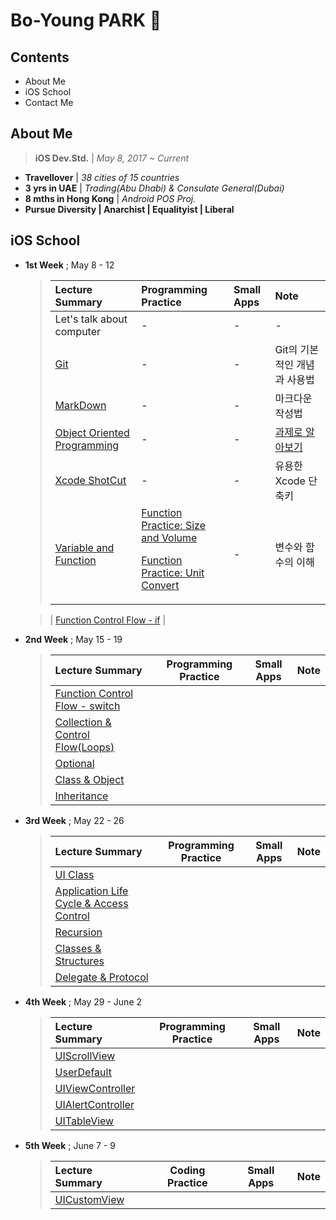 # Bo-Young PARK  

## Contents

- About Me
- iOS School
- Contact Me

## About Me

> **iOS Dev.Std.** | *May 8, 2017 ~ Current*

- **Travellover** | *38 cities of  15 countries*
- **3 yrs in UAE** | *Trading(Abu Dhabi) & Consulate General(Dubai)*
- **8 mths in Hong Kong** | *Android POS Proj.*
- **Pursue Diversity | Anarchist | Equalityist | Liberal** 


## iOS School

- **1st Week** ; May 8 - 12

	> | Lecture Summary | Programming Practice | Small Apps | Note |
	> | :--- | :--- | :--- | :--- |
	> | Let's talk about computer | - | - | - |
	> | [Git](https://github.com/fimuxd/iOS_Campus/tree/master/A_LectureSummary/170509) | - | - | Git의 기본적인 개념과 사용법
	> | [MarkDown](https://github.com/fimuxd/iOS_Campus/tree/master/A_LectureSummary/170510/MarkDown) | - | - | 마크다운 작성법
	> | [Object Oriented Programming](https://github.com/fimuxd/iOS_Campus/tree/master/A_LectureSummary/170510/ObjectOrientedProgramming) | - | - | [과제로 알아보기](https://github.com/fimuxd/iOS_Campus/blob/master/A_LectureSummary/170510/ObjectOrientedProgramming/객체지향형%20프로그래밍_170510/Task_170510) | 
	> | [Xcode ShotCut](https://github.com/fimuxd/iOS_Campus/tree/master/A_LectureSummary/170510/XcodeShotCut) | - | - | 유용한 Xcode 단축키 |
	> | [Variable and Function](https://github.com/fimuxd/iOS_Campus/tree/master/A_LectureSummary/170511/FuncAndVar) | [Function Practice: Size and Volume](https://github.com/fimuxd/iOS_Campus/blob/master/C_Task/함수연습_170512/ShapePractice.playground/Contents.swift)<p>[Function Practice: Unit Convert](https://github.com/fimuxd/iOS_Campus/blob/master/C_Task/함수연습_170512/Toolbox.playground/Contents.swift) | - | 변수와 함수의 이해 |

	> | [Function Control Flow - if](https://github.com/fimuxd/iOS_Campus/tree/master/A_LectureSummary/170512) |

- **2nd Week** ; May 15 - 19

	> | Lecture Summary | Programming Practice | Small Apps | Note |
	> | :--- | :---: | :---: | :---: |
	> | [Function Control Flow - switch](https://github.com/fimuxd/iOS_Campus/tree/master/A_LectureSummary/170515) |
	> | [Collection & Control Flow(Loops)](https://github.com/fimuxd/iOS_Campus/tree/master/A_LectureSummary/170516) |
	> | [Optional](https://github.com/fimuxd/iOS_Campus/tree/master/A_LectureSummary/170517/Optional) |
	> | [Class & Object](https://github.com/fimuxd/iOS_Campus/tree/master/A_LectureSummary/170517/Class%20and%20Object) |
	> | [Inheritance](https://github.com/fimuxd/iOS_Campus/tree/master/A_LectureSummary/170518) |

- **3rd Week** ; May 22 - 26

	> | Lecture Summary | Programming Practice | Small Apps | Note |
	> | :--- | :---: | :---: | :---: |
	> | [UI Class](https://github.com/fimuxd/iOS_Campus/tree/master/A_LectureSummary/170522) |
	> | [Application Life Cycle & Access Control](https://github.com/fimuxd/iOS_Campus/tree/master/A_LectureSummary/170523) |
	> | [Recursion](https://github.com/fimuxd/iOS_Campus/tree/master/A_LectureSummary/170524/Recursion) |
	> | [Classes & Structures](https://github.com/fimuxd/iOS_Campus/tree/master/A_LectureSummary/170524/Classes%20and%20Structures) |
	> | [Delegate & Protocol](https://github.com/fimuxd/iOS_Campus/tree/master/A_LectureSummary/170526) |
	
- **4th Week** ; May 29 - June 2

	> | Lecture Summary | Programming Practice | Small Apps | Note |
	> | :--- | :---: | :---: | :---: |
	> | [UIScrollView](https://github.com/fimuxd/iOS_Campus/tree/master/A_LectureSummary/170529/UIScrollView) |
	> | [UserDefault](https://github.com/fimuxd/iOS_Campus/tree/master/A_LectureSummary/170530/UserDefault) |
	> | [UIViewController](https://github.com/fimuxd/iOS_Campus/tree/master/A_LectureSummary/170530/UIViewController%20and%20UIAlertControl) |
	> | [UIAlertController](https://github.com/fimuxd/iOS_Campus/tree/master/A_LectureSummary/170601) |
	> | [UITableView](https://github.com/fimuxd/iOS_Campus/tree/master/A_LectureSummary/170602) |

- **5th Week** ; June 7 - 9

	> | Lecture Summary | Coding Practice | Small Apps | Note |
	> | :--- | :---: | :---: | :---: |
	> | [UICustomView]() |

